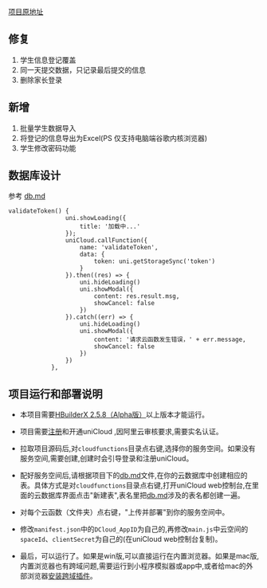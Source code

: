 [ 项目原地址 ](https://gitee.com/dcloud/xinguan2020-xuesheng)

## 修复
1. 学生信息登记覆盖
2. 同一天提交数据，只记录最后提交的信息
3. 删除家长登录

## 新增
1. 批量学生数据导入
2. 将登记的信息导出为Excel(PS 仅支持电脑端谷歌内核浏览器)
3. 学生修改密码功能
## 数据库设计
参考 [db.md](db.md)
```JS
validateToken() {
				uni.showLoading({
					title: '加载中...'
				});
				uniCloud.callFunction({
					name: 'validateToken',
					data: {
						token: uni.getStorageSync('token')
					}
				}).then((res) => {
					uni.hideLoading()
					uni.showModal({
						content: res.result.msg,
						showCancel: false
					})
				}).catch((err) => {
					uni.hideLoading()
					uni.showModal({
						content: '请求云函数发生错误，' + err.message,
						showCancel: false
					})
				})
			},
```


## 项目运行和部署说明  

- 本项目需要[HBuilderX 2.5.8（Alpha版）](https://www.dcloud.io/hbuilderx.html)以上版本才能运行。  

- 项目需要[注册](https://dev.dcloud.net.cn/)和开通uniCloud ,因阿里云审核要求,需要实名认证。

- 拉取项目源码后,对`cloudfunctions`目录点右键,选择你的服务空间。如果没有服务空间,需要创建,创建时会引导登录和注册uniCloud。
  
- 配好服务空间后,请根据项目下的[db.md](db.md)文件,在你的云数据库中创建相应的表。具体方式是对`cloudfunctions`目录点右键,打开uniCloud web控制台,在里面的云数据库界面点击"新建表",表名里把[db.md](db.md)涉及的表名都创建一遍。

- 对每个云函数（文件夹）点右键，"上传并部署"到你的服务空间中。

- 修改`manifest.json`中的`DCloud_AppID`为自己的,再修改`main.js`中云空间的`spaceId`、`clientSecret`为自己的(在uniCloud web控制台复制)。

- 最后，可以运行了。如果是win版,可以直接运行在内置浏览器。如果是mac版,内置浏览器也有跨域问题,需要运行到小程序模拟器或app中,或者给mac的外部浏览器[安装跨域插件](https://ask.dcloud.net.cn/article/35267)。
